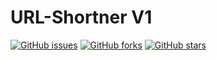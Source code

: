 # URL-Shortner V1

[![GitHub issues](https://img.shields.io/github/issues/alunavat/CSC510-22-group-5)](https://github.com/CSC510-Group-5/URL-Shortner/issues)
[![GitHub forks](https://img.shields.io/github/forks/alunavat/CSC510-22-group-5)](https://github.com/CSC510-Group-5/URL-Shortner/network)
[![GitHub stars](https://img.shields.io/github/stars/alunavat/CSC510-22-group-5)](https://github.com/CSC510-Group-5/URL-Shortner/stargazers)